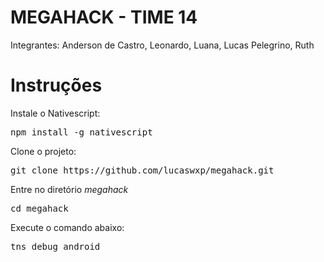 # MEGAHACK - TIME 14

Integrantes: Anderson de Castro, Leonardo, Luana, Lucas Pelegrino, Ruth

# Instruções

Instale o Nativescript: 

<pre>
npm install -g nativescript
</pre>

Clone o projeto: 
<pre>
git clone https://github.com/lucaswxp/megahack.git
</pre>

Entre no diretório *megahack*
<pre>
cd megahack
</pre>

Execute o comando abaixo:  

<pre>
tns debug android
</pre>
